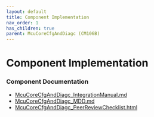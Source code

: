 ```yaml
---
layout: default
title: Component Implementation
nav_order: 1
has_children: true
parent: McuCoreCfgAndDiagc (CM106B)
---
```

# Component Implementation
### Component Documentation

- [McuCoreCfgAndDiagc_IntegrationManual.md](doc/McuCoreCfgAndDiagc_IntegrationManual.md)
- [McuCoreCfgAndDiagc_MDD.md](doc/McuCoreCfgAndDiagc_MDD.md)
- [McuCoreCfgAndDiagc_PeerReviewChecklist.html](doc/McuCoreCfgAndDiagc_PeerReviewChecklist.html)

